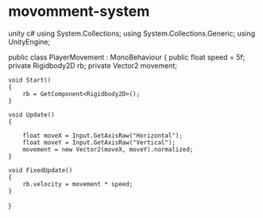 # movomment-system
unity c#
using System.Collections;
using System.Collections.Generic;
using UnityEngine;

public class PlayerMovement : MonoBehaviour
{
    public float speed = 5f;
    private Rigidbody2D rb;
    private Vector2 movement;

    void Start()
    {
        rb = GetComponent<Rigidbody2D>();
    }

    void Update()
    {
        
        float moveX = Input.GetAxisRaw("Horizontal");
        float moveY = Input.GetAxisRaw("Vertical");
        movement = new Vector2(moveX, moveY).normalized;
    }

    void FixedUpdate()
    {
        rb.velocity = movement * speed;
    }
}
